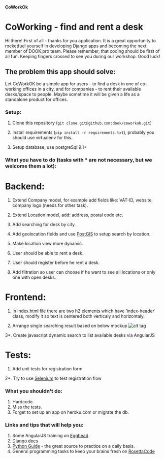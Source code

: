 **CoWorkOk**
# CoWorking - find and rent a desk
Hi there! First of all - thanks for you application.
It is a great opportunity to rocketfuel yourself in developing Django apps and becoming the next member of DOOK.pro team.
Please remember, that coding should be first of all fun.
Keeping fingers crossed to see you during our workshop. Good luck!

## The problem this app should solve:

Let CoWorkOK be a simple app for users - to find a desk in one of co-working offices in a city, and for companies - to rent their available desks/space to people.
Maybe sometime it will be given a life as a standalone product for offices.

### Setup:

1. Clone this repository (`git clone git@github.com:dook/coworkok.git`)

2. Install requirements (`pip install -r requirements.txt`), probably you should use virtualenv for this.

3. Setup database, use postgreSql 9.1+


### What you have to do (tasks with * are not necessary, but we welcome them a lot):

# Backend:

1. Extend Company model, for example add fields like: VAT-ID, website, company logo (needs for other task).

2. Extend Location model, add: address, postal code etc.

4. Add searching for desk by city.

5. Add geolocation fields and use [PostGIS](https://docs.djangoproject.com/en/1.8/ref/contrib/gis/install/postgis/) to setup search by location.

6. Make location view more dynamic.

7. User should be able to rent a desk.

7. User should register before he rent a desk.

8. Add filtration so user can choose if he want to see all locations or only one with open desks.


# Frontend:

1. In index.html file there are two h2 elements which have 'index-header' class, modify it so text is centered both verticaly and horizontaly.

2. Arrange single searching result based on below mockup ![alt tag](https://raw.githubusercontent.com/dook/coworkok/master/mockup.jpg)

3*. Create javascript dynamic search to list available desks via AngularJS


# Tests:

1. Add unit tests for registration form

2*. Try to use [Selenium](http://www.seleniumhq.org) to test registration flow


### What you shouldn't do:

1. Hardcode.
2. Miss the tests.
3. Forget to set up an app on heroku.com or migrate the db.


### Links and tips that will help you:

1. Some AngularJS training on [Egghead](http://egghead.io)
2. [Django docs](https://docs.djangoproject.com/en/1.8/)
3. [Python Guide](http://docs.python-guide.org/en/latest/intro/learning/) - the great source to practice on a daily basis.
4. General programming tasks to keep your brains fresh on [RosettaCode](http://rosettacode.org/wiki/Category:Programming_Tasks) 
